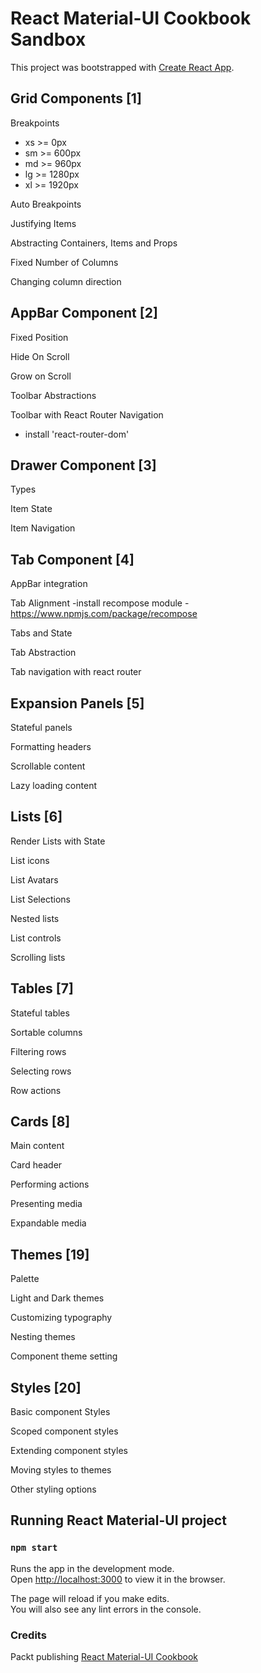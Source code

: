 # React Material-UI Cookbook Sandbox 
This project was bootstrapped with [Create React App](https://github.com/facebook/create-react-app).

## Grid Components [1]
Breakpoints
- xs >= 0px
- sm >= 600px
- md >= 960px
- lg >= 1280px
- xl >= 1920px
 
 Auto Breakpoints

 Justifying Items
 
 Abstracting Containers, Items and Props
 
 Fixed Number of Columns
 
 Changing column direction
 
## AppBar Component [2]

Fixed Position

Hide On Scroll

Grow on Scroll

Toolbar Abstractions

Toolbar with React Router Navigation
- install 'react-router-dom'

## Drawer Component [3]
Types

Item State

Item Navigation

## Tab Component [4]
AppBar integration

Tab Alignment
-install recompose module
-https://www.npmjs.com/package/recompose

Tabs and State

Tab Abstraction

Tab navigation with react router

## Expansion Panels [5]
Stateful panels

Formatting headers

Scrollable content

Lazy loading content

## Lists [6]

Render Lists with State

List icons

List Avatars

List Selections

Nested lists

List controls

Scrolling lists

## Tables [7]
Stateful tables

Sortable columns

Filtering rows

Selecting rows

Row actions

## Cards [8]
Main content

Card header

Performing actions

Presenting media

Expandable media

## Themes [19]
Palette

Light and Dark themes

Customizing typography

Nesting themes

Component theme setting

## Styles [20]
Basic component Styles

Scoped component styles

Extending component styles

Moving styles to themes

Other styling options

## Running React Material-UI project

### `npm start`

Runs the app in the development mode.<br />
Open [http://localhost:3000](http://localhost:3000) to view it in the browser.

The page will reload if you make edits.<br />
You will also see any lint errors in the console.

### Credits

Packt publishing
[React Material-UI Cookbook](https://www.packtpub.com/gb/application-development/react-material-ui-cookbook)